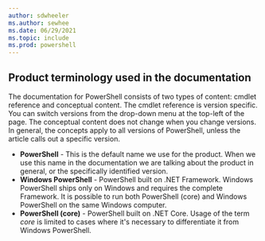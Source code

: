 ```yaml
---
author: sdwheeler
ms.author: sewhee
ms.date: 06/29/2021
ms.topic: include
ms.prod: powershell
---
```

## Product terminology used in the documentation

The documentation for PowerShell consists of two types of content: cmdlet reference and conceptual
content. The cmdlet reference is version specific. You can switch versions from the drop-down menu
at the top-left of the page. The conceptual content does not change when you change versions. In
general, the concepts apply to all versions of PowerShell, unless the article calls out a specific
version.

- **PowerShell** - This is the default name we use for the product. When we use this name in the
  documentation we are talking about the product in general, or the specifically identified version.
- **Windows PowerShell** - PowerShell built on .NET Framework. Windows PowerShell ships only on
  Windows and requires the complete Framework. It is possible to run both PowerShell (core) and
  Windows PowerShell on the same Windows computer.
- **PowerShell (core)** - PowerShell built on .NET Core. Usage of the term _core_ is limited to
  cases where it's necessary to differentiate it from Windows PowerShell.
